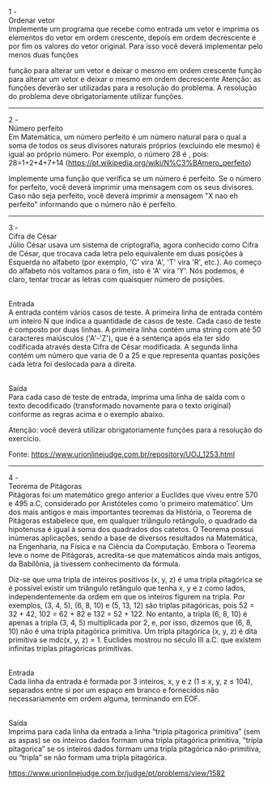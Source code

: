 1 - <br>Ordenar vetor<br>
Implemente um programa que recebe como entrada um vetor e imprima os elementos do vetor em ordem crescente, depois em ordem decrescente e por fim os valores do vetor original. Para isso você deverá implementar pelo menos duas funções

função para alterar um vetor e deixar o mesmo em ordem crescente
função para alterar um vetor e deixar o mesmo em ordem decrescente
Atenção: as funções deverão ser utilizadas para a resolução do problema. A resolução do problema deve obrigatoriamente utilizar funções.
***
2 - <br>Número perfeito<br>
Em Matemática, um número perfeito é um número natural para o qual a soma de todos os seus divisores naturais próprios (excluindo ele mesmo) é igual ao próprio número. Por exemplo, o número 28 é , pois: 28=1+2+4+7+14 (https://pt.wikipedia.org/wiki/N%C3%BAmero_perfeito)

Implemente uma função que verifica se um número é perfeito. Se o número for perfeito, você deverá imprimir uma mensagem com os seus divisores. Caso não seja perfeito, você deverá imprimir a mensagem "X nao eh perfeito" informando que o número não é perfeito.
***
3 - <br>Cifra de César<br>
Júlio César usava um sistema de criptografia, agora conhecido como Cifra de César, que trocava cada letra pelo equivalente em duas posições à Esquerda no alfabeto (por exemplo, 'C' vira 'A', 'T' vira 'R', etc.). Ao começo do alfabeto nós voltamos para o fim, isto é 'A' vira 'Y'. Nós podemos, é claro, tentar trocar as letras com quaisquer número de posições.

<br>Entrada<br>
A entrada contém vários casos de teste. A primeira linha de entrada contém um inteiro N que indica a quantidade de casos de teste. Cada caso de teste é composto por duas linhas. A primeira linha contém uma string com até 50 caracteres maiúsculos ('A'-'Z'), que é a sentença após ela ter sido codificada através desta Cifra de César modificada. A segunda linha contém um número que varia de 0 a 25 e que representa quantas posições cada letra foi deslocada para a direita.

<br>Saída<br>
Para cada caso de teste de entrada, imprima uma linha de saída com o texto decodificado (transformado novamente para o texto original) conforme as regras acima e o exemplo abaixo.



Atenção: você deverá utilizar obrigatoriamente funções para a resolução do exercício.

Fonte: https://www.urionlinejudge.com.br/repository/UOJ_1253.html 
***
4 - <br>Teorema de Pitágoras <br>
​Pitágoras foi um matemático grego anterior a Euclides que viveu entre 570 e 495 a.C, considerado por Aristóteles como ‘o primeiro matemático’. Um dos mais antigos e mais importantes teoremas da História, o Teorema de Pitágoras estabelece que, em qualquer triângulo retângulo, o quadrado da hipotenusa é igual à soma dos quadrados dos catetos. O Teorema possui inúmeras aplicações, sendo a base de diversos resultados na Matemática, na Engenharia, na Física e na Ciência da Computação. Embora o Teorema leve o nome de Pitágoras, acredita-se que matemáticos ainda mais antigos, da Babilônia, já tivessem conhecimento da fórmula.

Diz-se que uma tripla de inteiros positivos (x, y, z) é uma tripla pitagórica se é possível existir um triângulo retângulo que tenha x, y e z como lados, independentemente da ordem em que os inteiros figurem na tripla. Por exemplos, (3, 4, 5), (6, 8, 10) e (5, 13, 12) são triplas pitagóricas, pois 52 = 32 + 42, 102 = 62 + 82 e 132 = 52 + 122. No entanto, a tripla (6, 8, 10) é apenas a tripla (3, 4, 5) multiplicada por 2, e, por isso, dizemos que (6, 8, 10) não é uma tripla pitagórica primitiva. Um tripla pitagórica (x, y, z) é dita primitiva se mdc(x, y, z) = 1. Euclides mostrou no século III a.C. que existem infinitas triplas pitagóricas primitivas.

<br>Entrada<br>
Cada linha da entrada é formada por 3 inteiros, x, y e z (1 ≤ x, y, z ≤ 104), separados entre si por um espaço em branco e fornecidos não necessariamente em ordem alguma, terminando em EOF.

<br>Saída<br>
Imprima para cada linha da entrada a linha “tripla pitagorica primitiva” (sem as aspas) se os inteiros dados formam uma tripla pitagórica primitiva, “tripla pitagorica” se os inteiros dados formam uma tripla pitagórica não-primitiva, ou “tripla” se não formam uma tripla pitagórica.



https://www.urionlinejudge.com.br/judge/pt/problems/view/1582 